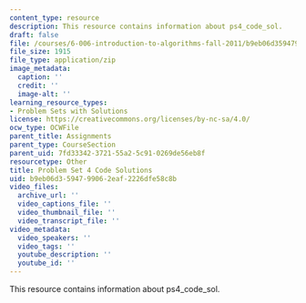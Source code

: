 ```yaml
---
content_type: resource
description: This resource contains information about ps4_code_sol.
draft: false
file: /courses/6-006-introduction-to-algorithms-fall-2011/b9eb06d3594799062eaf2226dfe58c8b_ps4_code_sol.zip
file_size: 1915
file_type: application/zip
image_metadata:
  caption: ''
  credit: ''
  image-alt: ''
learning_resource_types:
- Problem Sets with Solutions
license: https://creativecommons.org/licenses/by-nc-sa/4.0/
ocw_type: OCWFile
parent_title: Assignments
parent_type: CourseSection
parent_uid: 7fd33342-3721-55a2-5c91-0269de56eb8f
resourcetype: Other
title: Problem Set 4 Code Solutions
uid: b9eb06d3-5947-9906-2eaf-2226dfe58c8b
video_files:
  archive_url: ''
  video_captions_file: ''
  video_thumbnail_file: ''
  video_transcript_file: ''
video_metadata:
  video_speakers: ''
  video_tags: ''
  youtube_description: ''
  youtube_id: ''
---
```

This resource contains information about ps4_code_sol.